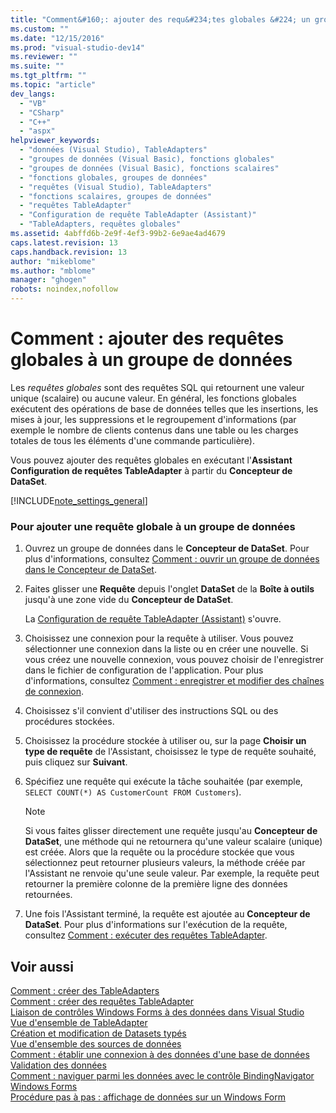 ```yaml
---
title: "Comment&#160;: ajouter des requ&#234;tes globales &#224; un groupe de donn&#233;es | Microsoft Docs"
ms.custom: ""
ms.date: "12/15/2016"
ms.prod: "visual-studio-dev14"
ms.reviewer: ""
ms.suite: ""
ms.tgt_pltfrm: ""
ms.topic: "article"
dev_langs: 
  - "VB"
  - "CSharp"
  - "C++"
  - "aspx"
helpviewer_keywords: 
  - "données (Visual Studio), TableAdapters"
  - "groupes de données (Visual Basic), fonctions globales"
  - "groupes de données (Visual Basic), fonctions scalaires"
  - "fonctions globales, groupes de données"
  - "requêtes (Visual Studio), TableAdapters"
  - "fonctions scalaires, groupes de données"
  - "requêtes TableAdapter"
  - "Configuration de requête TableAdapter (Assistant)"
  - "TableAdapters, requêtes globales"
ms.assetid: 4abffd6b-2e9f-4ef3-99b2-6e9ae4ad4679
caps.latest.revision: 13
caps.handback.revision: 13
author: "mikeblome"
ms.author: "mblome"
manager: "ghogen"
robots: noindex,nofollow
---
```

# Comment&#160;: ajouter des requ&#234;tes globales &#224; un groupe de donn&#233;es
Les *requêtes globales* sont des requêtes SQL qui retournent une valeur unique \(scalaire\) ou aucune valeur.  En général, les fonctions globales exécutent des opérations de base de données telles que les insertions, les mises à jour, les suppressions et le regroupement d'informations \(par exemple le nombre de clients contenus dans une table ou les charges totales de tous les éléments d'une commande particulière\).  
  
 Vous pouvez ajouter des requêtes globales en exécutant l'**Assistant Configuration de requêtes TableAdapter** à partir du **Concepteur de DataSet**.  
  
 [!INCLUDE[note_settings_general](../data-tools/includes/note_settings_general_md.md)]  
  
### Pour ajouter une requête globale à un groupe de données  
  
1.  Ouvrez un groupe de données dans le **Concepteur de DataSet**.  Pour plus d'informations, consultez [Comment : ouvrir un groupe de données dans le Concepteur de DataSet](../Topic/How%20to:%20Open%20a%20Dataset%20in%20the%20Dataset%20Designer.md).  
  
2.  Faites glisser une **Requête** depuis l'onglet **DataSet** de la **Boîte à outils** jusqu'à une zone vide du **Concepteur de DataSet**.  
  
     La [Configuration de requête TableAdapter \(Assistant\)](../data-tools/editing-tableadapters.md) s'ouvre.  
  
3.  Choisissez une connexion pour la requête à utiliser.  Vous pouvez sélectionner une connexion dans la liste ou en créer une nouvelle.  Si vous créez une nouvelle connexion, vous pouvez choisir de l'enregistrer dans le fichier de configuration de l'application.  Pour plus d'informations, consultez [Comment : enregistrer et modifier des chaînes de connexion](../Topic/How%20to:%20Save%20and%20Edit%20Connection%20Strings.md).  
  
4.  Choisissez s'il convient d'utiliser des instructions SQL ou des procédures stockées.  
  
5.  Choisissez la procédure stockée à utiliser ou, sur la page **Choisir un type de requête** de l'Assistant, choisissez le type de requête souhaité, puis cliquez sur **Suivant**.  
  
6.  Spécifiez une requête qui exécute la tâche souhaitée \(par exemple, `SELECT COUNT(*) AS CustomerCount FROM Customers`\).  
  
    > [!NOTE]
    >  Si vous faites glisser directement une requête jusqu'au **Concepteur de DataSet**, une méthode qui ne retournera qu'une valeur scalaire \(unique\) est créée.  Alors que la requête ou la procédure stockée que vous sélectionnez peut retourner plusieurs valeurs, la méthode créée par l'Assistant ne renvoie qu'une seule valeur.  Par exemple, la requête peut retourner la première colonne de la première ligne des données retournées.  
  
7.  Une fois l'Assistant terminé, la requête est ajoutée au **Concepteur de DataSet**.  Pour plus d'informations sur l'exécution de la requête, consultez [Comment : exécuter des requêtes TableAdapter](../Topic/How%20to:%20Execute%20TableAdapter%20Queries.md).  
  
## Voir aussi  
 [Comment : créer des TableAdapters](../data-tools/create-and-configure-tableadapters.md)   
 [Comment : créer des requêtes TableAdapter](../data-tools/how-to-create-tableadapter-queries.md)   
 [Liaison de contrôles Windows Forms à des données dans Visual Studio](../data-tools/bind-windows-forms-controls-to-data-in-visual-studio.md)   
 [Vue d'ensemble de TableAdapter](../data-tools/tableadapter-overview.md)   
 [Création et modification de Datasets typés](../data-tools/creating-and-editing-typed-datasets.md)   
 [Vue d'ensemble des sources de données](../data-tools/add-new-data-sources.md)   
 [Comment : établir une connexion à des données d'une base de données](../data-tools/how-to-connect-to-data-in-a-database.md)   
 [Validation des données](../Topic/Validating%20Data.md)   
 [Comment : naviguer parmi les données avec le contrôle BindingNavigator Windows Forms](../Topic/How%20to:%20Navigate%20Data%20with%20the%20Windows%20Forms%20BindingNavigator%20Control.md)   
 [Procédure pas à pas : affichage de données sur un Windows Form](../data-tools/walkthrough-displaying-data-on-a-windows-form.md)